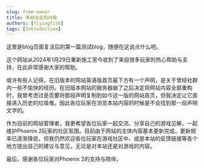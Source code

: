 ```yaml
---
slug: from-owner
title: 来自站主的问候
authors: [flyingfish]
tags: [Introduction]
---
```


这里是blog页面复活后的第一篇测试blog，随便在这说点什么吧。

这个网站从2024年1月29日重新施工至今收到了来自很多玩家的热心帮助与支持，在此非常感谢大家的帮助。

或许有些人记得，在旧版本的网站英语版首页最下方有一个声明，是关于曾经社群内一些不愉快的经历。在旧版本网站的服务器崩了之后决定将网站内容全部重构时，我曾考虑过是否要将那段声明复制到如今这一版的网站首页，但我决定让它直接进入历史的垃圾堆。因此各位玩家在浏览本站内容的时候是不会找到那一段声明文字的。

作为目前的网站管理者，我更希望各位玩家一起交流、分享自己的游戏见解，一起维护Phoenix 2玩家的社区氛围。目前由于网站的主体内容基本更新完成，更新频率已逐渐降低，但我仍然欢迎各位玩家在游戏社区中、或是本站的反馈链接等各个地方提出自己的建议与意见，无论是对本站还是对游戏的内容。

最后，感谢各位玩家对Phoenix 2的支持与陪伴。